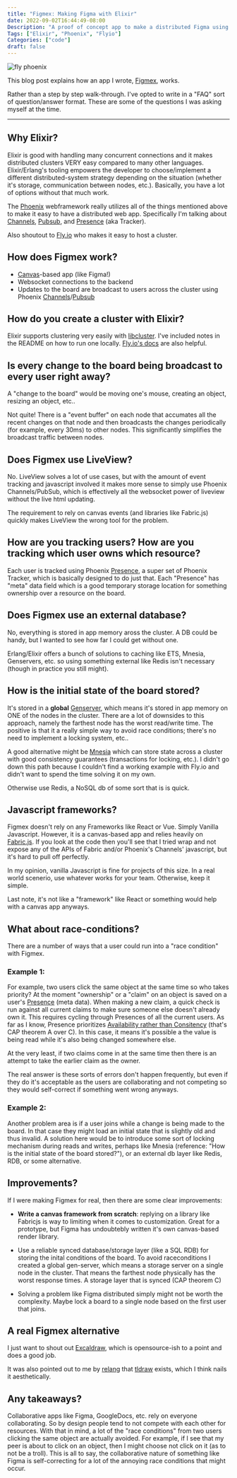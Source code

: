 ```yaml
---
title: "Figmex: Making Figma with Elixir"
date: 2022-09-02T16:44:49-08:00
Description: "A proof of concept app to make a distributed Figma using Elixir"
Tags: ["Elixir", "Phoenix", "Flyio"]
Categories: ["code"]
draft: false
---
```


<style>
  blockquote {
    border: 1px solid #FDA694;
    border-radius: 5px;
    background-color: #FFE2DC;
    padding: 1rem;
  }
  blockquote p {
    margin-top: 0 !important;
  }
</style>

![fly phoenix](/images/figmex.jpg)

This blog post explains how an app I wrote, [Figmex](https://figmex.nathanwillson.com), works.

Rather than a step by step walk-through. I've opted to write in a "FAQ" sort of question/answer format. These are some of the questions I was asking myself at the time.

---

## Why Elixir?

Elixir is good with handling many concurrent connections and it makes distributed clusters VERY easy compared to many other languages. Elixir/Erlang's tooling empowers the developer to choose/implement a different distributed-system strategy depending on the situation (whether it's storage, communication between nodes, etc.). Basically, you have a lot of options without that much work.

The [Phoenix](https://phoenixframework.org/) webframework really utilizes all of the things mentioned above to make it easy to have a distributed web app. Specifically I'm talking about
[Channels](https://hexdocs.pm/phoenix/channels.html), [Pubsub](https://hexdocs.pm/phoenix_pubsub/Phoenix.PubSub.html), and [Presence](https://hexdocs.pm/phoenix/Phoenix.Presence.html) (aka Tracker).

Also shoutout to [Fly.io](https://fly.io/) who makes it easy to host a cluster.

## How does Figmex work?

- [Canvas](https://developer.mozilla.org/en-US/docs/Web/HTML/Element/canvas)-based app (like Figma!)
- Websocket connections to the backend
- Updates to the board are broadcast to users across the cluster using Phoenix [Channels](https://hexdocs.pm/phoenix/channels.html)/[Pubsub](https://hexdocs.pm/phoenix_pubsub/Phoenix.PubSub.html)

## How do you create a cluster with Elixir?

Elixir supports clustering very easily with [libcluster](https://github.com/bitwalker/libcluster). I've included notes in the README on how to run one locally. [Fly.io's docs](https://fly.io/docs/getting-started/elixir/#clustering-your-application) are also helpful.

## Is every change to the board being broadcast to every user right away?

A "change to the board" would be moving one's mouse, creating an object, resizing an object, etc..

Not quite! There is a "event buffer" on each node that accumates all the recent changes on that node and then broadcasts the changes periodically (for example, every 30ms) to other nodes. This significantly simplifies the broadcast traffic between nodes.

## Does Figmex use LiveView?

No. LiveView solves a lot of use cases, but with the amount of event tracking and javascript involved it makes more sense to simply use Phoenix Channels/PubSub, which is effectively all the websocket power of liveview without the live html updating.

The requirement to rely on canvas events (and libraries like Fabric.js) quickly makes LiveView the wrong tool for the problem.

## How are you tracking users? How are you tracking which user owns which resource?

Each user is tracked using Phoenix [Presence](https://hexdocs.pm/phoenix/Phoenix.Presence.html), a super set of Phoenix Tracker, which is basically designed to do just that. Each "Presence" has "meta" data field which is a good temporary storage location for something ownership over a resource on the board.

## Does Figmex use an external database?

No, everything is stored in app memory aross the cluster. A DB could be handy, but I wanted to see how far I could get without one.

Erlang/Elixir offers a bunch of solutions to caching like ETS, Mnesia, Genservers, etc. so using something external like Redis isn't necessary (though in practice you still might).

## How is the initial state of the board stored?

It's stored in a **global** [Genserver](https://hexdocs.pm/elixir/1.12/GenServer.html), which means it's stored in app memory on ONE of the nodes in the cluster. There are a lot of downsides to this approach, namely the farthest node has the worst read/write time. The positive is that it a really simple way to avoid race conditions; there's no need to implement a locking system, etc..

A good alternative might be [Mnesia](https://www.erlang.org/doc/man/mnesia.html) which can store state across a cluster with good consistency guarantees (transactions for locking, etc.). I didn't go down this path because I couldn't find a working example with Fly.io and didn't want to spend the time solving it on my own.

Otherwise use Redis, a NoSQL db of some sort that is is quick.

## Javascript frameworks?

Figmex doesn't rely on any Frameworks like React or Vue. Simply Vanilla Javascript. However, it is a canvas-based app and relies heavily on [Fabric.js](http://fabricjs.com/). If you look at the code then you'll see that I tried wrap and not expose any of the APIs of Fabric and/or Phoenix's Channels' javascript, but it's hard to pull off perfectly.

In my opinion, vanilla Javascript is fine for projects of this size. In a real world scenerio, use whatever works for your team. Otherwise, keep it simple.

Last note, it's not like a "framework" like React or something would help with a canvas app anyways.

## What about race-conditions?

There are a number of ways that a user could run into a "race condition" with Figmex.

### Example 1:

For example, two users click the same object at the same time so who takes priority? At the moment "ownership" or a "claim" on an object is saved on a user's [Presence](https://hexdocs.pm/phoenix/Phoenix.Presence.html) (meta data). When making a new claim, a quick check is run against all current claims to make sure someone else doesn't already own it. This requires cycling through Presences of all the current users. As far as I know, Presence prioritizes [Availability rather than Consitency](https://medium.com/appunite-edu-collection/on-guarantees-of-phoenix-presence-a4a23c24667f) (that's CAP theorem A over C). In this case, it means it's possible a the value is being read while it's also being changed somewhere else.

At the very least, if two claims come in at the same time then there is an attempt to take the earlier claim as the owner.

The real answer is these sorts of errors don't happen frequently, but even if they do it's acceptable as the users are collaborating and not competing so they would self-correct if something went wrong anyways.

### Example 2:

Another problem area is if a user joins while a change is being made to the board. In that case they might load an initial state that is slightly old and thus invalid. A solution here would be to introduce some sort of locking mechanism during reads and writes, perhaps like Mnesia (reference: "How is the initial state of the board stored?"), or an external db layer like Redis, RDB, or some alternative.

## Improvements?

If I were making Figmex for real, then there are some clear improvements:

- **Write a canvas framework from scratch**: replying on a library like Fabricjs is way to limiting when it comes to customization. Great for a prototype, but Figma has undoubtebly written it's own canvas-based render library.

- Use a reliable synced database/storage layer (like a SQL RDB) for storing the inital conditions of the board. To avoid raceconditions I created a global gen-server, which means a storage server on a single node in the cluster. That means the farthest node physically has the worst response times. A storage layer that is synced (CAP theorem C)

- Solving a problem like Figma distributed simply might not be worth the complexity. Maybe lock a board to a single node based on the first user that joins.

## A real Figmex alternative

I just want to shout out [Excaldraw](https://excalidraw.com/), which is opensource-ish to a point and does a good job.

It was also pointed out to me by [relang](https://twitter.com/relang/status/1570878763579379712?s=20&t=v8WDH7H2aFLK92QW0UCJxg) that [tldraw](https://www.tldraw.com/) exists, which I think nails it aesthetically.

## Any takeaways?

Collaborative apps like Figma, GoogleDocs, etc. rely on everyone collaborating. So by design people tend to not compete with each other for resources. With that in mind, a lot of the "race conditions" from two users clicking the same object are actually avoided. For example, if I see that my peer is about to click on an object, then I might choose not click on it (as to not be a troll). This is all to say, the collaborative nature of something like Figma is self-correcting for a lot of the annoying race conditions that might occur.
